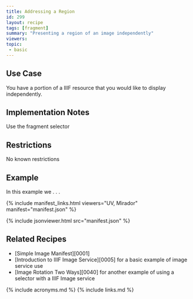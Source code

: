 ```yaml
---
title: Addressing a Region
id: 299
layout: recipe
tags: [fragment]
summary: "Presenting a region of an image independently"
viewers:
topic: 
 - basic
---
```


## Use Case

You have a portion of a IIIF resource that you would like to display independently.

## Implementation Notes

Use the fragment selector

## Restrictions

No known restrictions

## Example

In this example we . . .

{% include manifest_links.html viewers="UV, Mirador" manifest="manifest.json" %}

{% include jsonviewer.html src="manifest.json" %}

## Related Recipes

* [Simple Image Manifest][0001]
* [Introduction to IIIF Image Service][0005] for a basic example of image service use
* [Image Rotation Two Ways][0040] for another example of using a selector with a IIIF Image service 

{% include acronyms.md %}
{% include links.md %}

